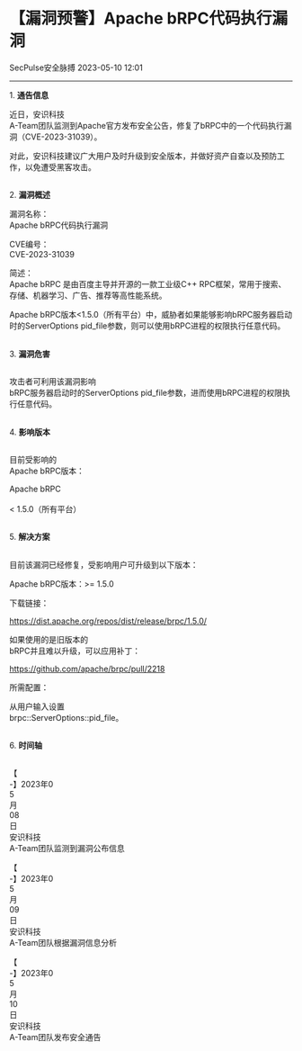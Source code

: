 #  【漏洞预警】Apache bRPC代码执行漏洞   
 SecPulse安全脉搏   2023-05-10 12:01  
  
****  
1. **通告信息**  
  
  
  
近日，安识科技  
A-Team团队监测到Apache官方发布安全公告，修复了bRPC中的一个代码执行漏洞（CVE-2023-31039）。  
  
对此，安识科技建议广大用户及时升级到安全版本，并做好资产自查以及预防工作，以免遭受黑客攻击。  
##   
  
2. **漏洞概述**  
  
  
  
漏洞名称：  
Apache bRPC代码执行漏洞  
  
CVE编号：  
CVE-2023-31039  
  
简述：  
Apache bRPC 是由百度主导并开源的一款工业级C++ RPC框架，常用于搜索、存储、机器学习、广告、推荐等高性能系统。  
  
Apache bRPC版本<1.5.0（所有平台）中，威胁者如果能够影响bRPC服务器启动时的ServerOptions pid_file参数，则可以使用bRPC进程的权限执行任意代码。  
##   
  
3. **漏洞危害**  
  
  
##    
  
攻击者可利用该漏洞影响  
bRPC服务器启动时的ServerOptions pid_file参数，进而使用bRPC进程的权限执行任意代码。  
##   
  
4. **影响版本**  
  
  
##   
  
目前受影响的  
Apache bRPC版本：  
  
Apache bRPC  
   
< 1.5.0（所有平台）  
##   
  
5. **解决方案**  
  
  
##   
  
目前该漏洞已经修复，受影响用户可升级到以下版本：  
  
Apache bRPC版本：>= 1.5.0  
  
下载链接：  
  
https://dist.apache.org/repos/dist/release/brpc/1.5.0/  
  
如果使用的是旧版本的  
bRPC并且难以升级，可以应用补丁：  
  
https://github.com/apache/brpc/pull/2218  
  
所需配置：  
  
从用户输入设置   
brpc::ServerOptions::pid_file。  
##   
  
6. **时间轴**  
  
  
##    
  
【  
-】2023年0  
5  
月  
08  
日   
安识科技  
A-Team团队监测到漏洞公布信息  
  
【  
-】2023年0  
5  
月  
09  
日   
安识科技  
A-Team团队根据漏洞信息分析  
  
【  
-】2023年0  
5  
月  
10  
日   
安识科技  
A-Team团队发布安全通告  
  
  
